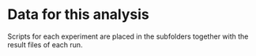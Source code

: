 # Data for this analysis

Scripts for each experiment are placed in the subfolders together with the result files of each run.
